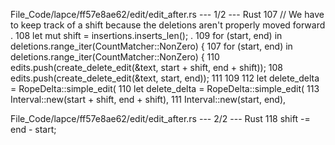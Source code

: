 File_Code/lapce/ff57e8ae62/edit/edit_after.rs --- 1/2 --- Rust
107         // We have to keep track of a shift because the deletions aren't properly moved forward                                                            . 
108         let mut shift = insertions.inserts_len();                                                                                                          . 
109         for (start, end) in deletions.range_iter(CountMatcher::NonZero) {                                                                                107         for (start, end) in deletions.range_iter(CountMatcher::NonZero) {
110             edits.push(create_delete_edit(&text, start + shift, end + shift));                                                                           108             edits.push(create_delete_edit(&text, start, end));
111                                                                                                                                                          109 
112             let delete_delta = RopeDelta::simple_edit(                                                                                                   110             let delete_delta = RopeDelta::simple_edit(
113                 Interval::new(start + shift, end + shift),                                                                                               111                 Interval::new(start, end),

File_Code/lapce/ff57e8ae62/edit/edit_after.rs --- 2/2 --- Rust
118             shift -= end - start;                                                                                                                            

